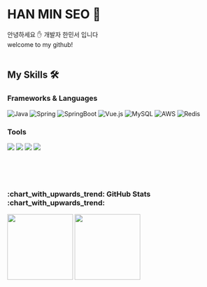 <h1>
  HAN MIN SEO 🐋  
</h1>
안녕하세요 ✋ 개발자 한민서 입니다  <br>
welcome to my github!
<br>
<br>
    
<h2>
  My Skills 🛠️
</h2>

<h3>
  Frameworks & Languages
</h3>
<p>
  <img alt="Java" src="https://img.shields.io/badge/Java-007396.svg?&style=for-the-badge&logo=OpenJDK&logoColor=white"/>
  <img alt="Spring" src="https://img.shields.io/badge/Spring-6DB33F.svg?&style=for-the-badge&logo=Spring&logoColor=white"/>
  <img alt="SpringBoot" src="https://img.shields.io/badge/springboot-6DB33F.svg?&style=for-the-badge&logo=springboot&logoColor=white"/>
  <img alt="Vue.js" src="https://img.shields.io/badge/Vue.js-4FC08D?style=for-the-badge&logo=Vue.js&logoColor=white"/>
  <img alt="MySQL" src="https://img.shields.io/badge/MySQL-4479A1.svg?&style=for-the-badge&logo=MySQL&logoColor=white"/>
  <img alt="AWS" src="https://img.shields.io/badge/AWS-232F3E.svg?&style=for-the-badge&logo=Amazon-AWS&logoColor=white"/>
  <img alt="Redis" src="https://img.shields.io/badge/Redis-DC382D.svg?&style=for-the-badge&logo=Redis&logoColor=white"/>
</p>

<h3>Tools</h3>
<p>
  <img src="https://img.shields.io/badge/Postman-FF6C37?style=for-the-badge&logo=postman&logoColor=white"> 
  <img src="https://img.shields.io/badge/Swagger-85EA2D?style=for-the-badge&logo=swagger&logoColor=black"> 
  <img src="https://img.shields.io/badge/Notion-000000?style=for-the-badge&logo=notion&logoColor=white"> 
  <img src="https://img.shields.io/badge/Git-F05032?style=for-the-badge&logo=git&logoColor=white">
</p>

<br/><br/> 
#
<h3>:chart_with_upwards_trend: GitHub Stats :chart_with_upwards_trend:   </h3>
  
<p>
  <img height="150em" src="https://github-readme-stats.vercel.app/api?username=1Min-seo&show_icons=true&include_all_commits=true&theme=aura_dark">
  <img height="150em" src="https://github-readme-stats.vercel.app/api/top-langs/?username=1Min-seo&layout=compact&theme=aura_dark">
</p>

#

</div>
